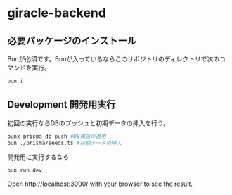 # giracle-backend

## 必要パッケージのインストール
Bunが必須です。Bunが入っているならこのリポジトリのディレクトリで次のコマンドを実行。
```bash
bun i
```

## Development 開発用実行
初回の実行ならDBのプッシュと初期データの挿入を行う。
```bash
bunx prisma db push #DB構造の適用
bun ./prisma/seeds.ts #初期データの挿入
```
開発用に実行するなら
```bash
bun run dev
```

Open http://localhost:3000/ with your browser to see the result.
